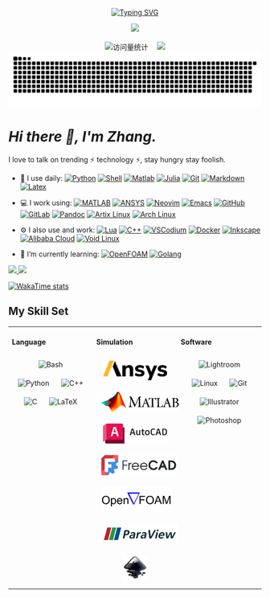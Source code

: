 <div align="center">

  <!-- dynamic typing effect 动态打字效果 -->

[![Typing SVG](<https://readme-typing-svg.demolab.com?font=Fira+Code&pause=1000&width=435&lines=Life is short,;stay hungry, stay foolish！&center=true&size=27>)](https://git.io/typing-svg)

  <!-- knock code pictures 敲代码的图片 -->
  <picture>
    <source media="(prefers-color-scheme: dark)" srcset="https://cdn.jsdelivr.net/gh/sun0225SUN/sun0225SUN/assets/images/coding.gif" />
    <source media="(prefers-color-scheme: light)" srcset="https://cdn.jsdelivr.net/gh/sun0225SUN/sun0225SUN/assets/images/developer.svg" height="225px" />
    <img src="https://cdn.jsdelivr.net/gh/sun0225SUN/sun0225SUN/assets/images/coding.gif" />
  </picture>

  <!-- for beauty 留个空行好看点 -->
  <div>&nbsp;</div>

  <!-- profile logo 个人资料徽标 -->
  <div>
    <!-- visitor -->
    <img src="https://komarev.com/ghpvc/?username=MiuKaShi&label=Views&color=orange&style=flat" alt="访问量统计" />&emsp;
    <!-- wakatime -->    
    <a href="https://wakatime.com/@miukashi"><img src="https://wakatime.com/badge/user/b7fc2be0-1299-4f1c-825b-45fd25887d7d.svg" /></a>

  </div>

  <!-- Snake Code Contribution Map 贪吃蛇代码贡献图 -->

  <picture>
    <source media="(prefers-color-scheme: dark)" srcset="https://raw.githubusercontent.com/MiuKaShi/MiuKaShi/output/github-contribution-grid-snake-dark.svg">
    <source media="(prefers-color-scheme: light)" srcset="https://raw.githubusercontent.com/MiuKaShi/MiuKaShi/output/github-contribution-grid-snake.svg">
    <img alt="github contribution grid snake animation" src="https://raw.githubusercontent.com/MiuKaShi/MiuKaShi/output/github-contribution-grid-snake.svg">
  </picture>

</div>

# _Hi there 👋, I'm Zhang._

I love to talk on trending ⚡ technology ⚡, stay hungry stay foolish.

- 🚀 I use daily:
  [![Python](https://img.shields.io/badge/Python-000000?logo=python&logoColor=FFCA28)](#)
  [![Shell](https://img.shields.io/badge/Shell-4EAA25?logo=gnu-bash&logoColor=white)](#)
  [![Matlab](https://custom-icon-badges.demolab.com/badge/Matlab-9370DB?logo=sqlite&logoColor=white)](#)
  [![Julia](https://img.shields.io/badge/Julia-35495E?logo=julia&logoColor=4FC08D)](#)
  [![Git](https://img.shields.io/badge/-Git-000000?logo=git&logoColor=FF7043)](#)
  [![Markdown](https://img.shields.io/badge/Markdown-%23000000.svg?logo=markdown&logoColor=white)](#)
  [![Latex](https://img.shields.io/badge/-LaTeX-008080?logo=latex&logoColor=white)](#)

- 💻 I work using:
  [![MATLAB](https://img.shields.io/badge/MATLAB-R2025a%2B-orange)](https://www.mathworks.com/)
  [![ANSYS](https://img.shields.io/badge/ANSYS-57A143?logo=ansys&logoColor=fff)](#)
  [![Neovim](https://img.shields.io/badge/Neovim-706bc8?logo=neovim&logoColor=fff)](#)
  [![Emacs](https://img.shields.io/badge/Emacs-%237F5AB6.svg?&logo=gnu-emacs&logoColor=white)](#)
  [![GitHub](https://img.shields.io/badge/-GitHub-181717?&logo=github)](https://blog.i-xiao.space/)
  [![GitLab](https://img.shields.io/badge/GitLab-FC6D26?logo=gitlab&logoColor=fff)](#)
  [![Pandoc](https://img.shields.io/badge/Pandoc-150458?logo=pandoc&logoColor=fff)](#)
  [![Artix Linux](https://img.shields.io/badge/Artix%20Linux-10A0CC?logo=artixlinux&logoColor=fff)](#)
  [![Arch Linux](https://img.shields.io/badge/Arch%20Linux-1793D1?logo=arch-linux&logoColor=fff)](#)

- ⚙️ I also use and work:
  [![Lua](https://img.shields.io/badge/Lua-2C2D72?logo=lua&logoColor=white)](#)
  [![C++](https://img.shields.io/badge/C++-%2300599C.svg?logo=c%2B%2B&logoColor=white)](#)
  [![VSCodium](https://img.shields.io/badge/VSCodium-2F80ED?logo=vscodium&logoColor=fff)](#)
  [![Docker](https://img.shields.io/badge/docker-20232A?logo=docker&logoColor=61DAFB)](https://blog.i-xiao.space/)
  [![Inkscape](https://img.shields.io/badge/Inkscape-000000?logo=Inkscape&logoColor=white)](#)
  [![Alibaba Cloud](https://img.shields.io/badge/AlibabaCloud-%23FF6701.svg?logo=alibabacloud&logoColor=white)](#)
  [![Void Linux](https://img.shields.io/badge/Void%20Linux-478061?logo=voidlinux&logoColor=fff)](#)

- 🌱 I’m currently learning:
  [![OpenFOAM](https://img.shields.io/badge/OpenFOAM-6E9F18?logo=nixos&logoColor=fff)](#)
  [![Golang](https://img.shields.io/badge/-Golang-02569B?logo=go&logoColor=00ACC1)](https://blog.i-xiao.space/)

[<span><img src="https://github-readme-stats.vercel.app/api/top-langs/?username=MiuKaShi&hide=GLSL&hide_progress=true&layout=compact" height=145/>
</span><span><img src="https://github-readme-stats.vercel.app/api?username=MiuKaShi&count_private=true&show_icons=true" height=145/>
</span>](https://blog.i-xiao.space/)

[![WakaTime stats](https://github-readme-stats.vercel.app/api/wakatime?username=miukashi&langs_count=10)](https://github.com/anuraghazra/github-readme-stats)

## My Skill Set

<table><tr><td valign="top" width="33%">

#### Language

<div align="center">
<img style="margin: 10px" src="https://profilinator.rishav.dev/skills-assets/gnu_bash-icon.svg" alt="Bash" height="50" />
<img style="margin: 10px" src="https://profilinator.rishav.dev/skills-assets/python-original.svg" alt="Python" height="50" />
<img style="margin: 10px" src="https://profilinator.rishav.dev/skills-assets/cplusplus-original.svg" alt="C++" height="50" />  
<img style="margin: 10px" src="https://profilinator.rishav.dev/skills-assets/c-original.svg" alt="C" height="50" />
<img style="margin: 10px" src="https://profilinator.rishav.dev/skills-assets/latex.png" alt="LaTeX" height="50" />
</div>

</td>
<td valign="top" width="33%">

#### Simulation

<div align="center">
<img style="margin: 10px" src="https://raw.githubusercontent.com/MiuKaShi/MiuKaShi/main/img/Ansys.svg" alt="Ansys" height="40" />
<img style="margin: 10px" src="https://raw.githubusercontent.com/MiuKaShi/MiuKaShi/main/img/Matlab.svg" alt="Matlab" height="40" />
<img style="margin: 10px" src="https://raw.githubusercontent.com/MiuKaShi/MiuKaShi/main/img/Autocad.svg" alt="Autocad" height="40" />
<img style="margin: 10px" src="https://raw.githubusercontent.com/MiuKaShi/MiuKaShi/main/img/Freecad.svg" alt="Freecad" height="40" />
<img style="margin: 10px" src="https://raw.githubusercontent.com/MiuKaShi/MiuKaShi/main/img/Openfoam.svg" alt="Openfoam" height="50" />
<img style="margin: 10px" src="https://raw.githubusercontent.com/MiuKaShi/MiuKaShi/main/img/Paraview.svg" alt="Paraview" height="40" />
<img style="margin: 10px" src="https://raw.githubusercontent.com/MiuKaShi/MiuKaShi/main/img/Inkscape.svg" alt="Inkscape" height="50" />
</div>

</td>
<td valign="top" width="33%">

#### Software

<div align="center">
<img style="margin: 10px" src="https://profilinator.rishav.dev/skills-assets/lightroom.png" alt="Lightroom" height="50" />
<img style="margin: 10px" src="https://profilinator.rishav.dev/skills-assets/linux-original.svg" alt="Linux" height="50" />
<img style="margin: 10px" src="https://profilinator.rishav.dev/skills-assets/git-scm-icon.svg" alt="Git" height="50" />
<img style="margin: 10px" src="https://profilinator.rishav.dev/skills-assets/adobe_illustrator-icon.svg" alt="Illustrator" height="50" />
<img style="margin: 10px" src="https://profilinator.rishav.dev/skills-assets/photoshop-plain.svg" alt="Photoshop" height="50" />
</div>
</td>
</tr>
</table>
